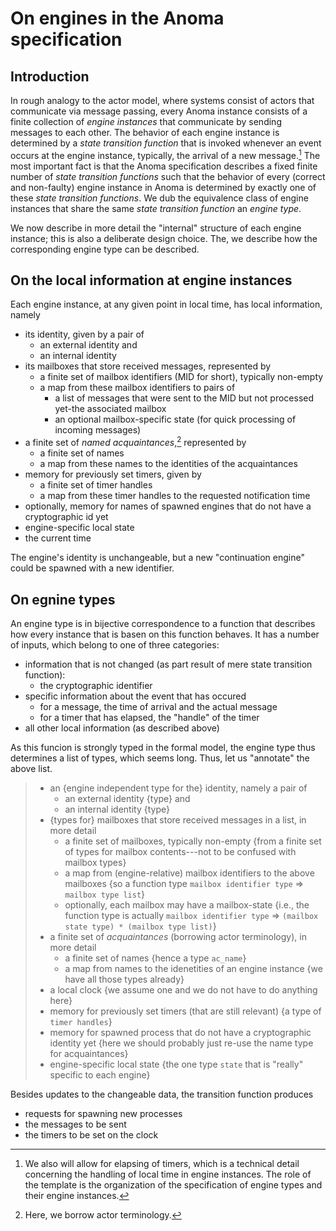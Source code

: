 # On engines in the Anoma specification

## Introduction

In rough analogy to the actor model,
where systems consist of actors that communicate via message passing,
every Anoma instance consists of a finite collection of
_engine instances_ that communicate by sending messages to each other.
The behavior of each engine instance
is determined by a _state transition function_ that is
invoked whenever an event occurs at the engine instance,
typically, the arrival of a new message.[^1]
The most important fact is that
the Anoma specification describes 
a fixed finite number of _state transition functions_ 
such that
the behavior of every (correct and non-faulty) engine instance in Anoma
is determined by exactly one of these _state transition functions_.
We dub the equivalence class of engine instances that share 
the same _state transition function_ an _engine type_.

We now describe in more detail the "internal" structure of
each engine instance; this is also a deliberate design choice.
The, we describe how the corresponding engine type can be described.

[^1]: We also will allow for elapsing of timers,
which is a technical detail concerning the handling of 
local time in engine instances.
The role of the template is the organization of 
the specification of engine types and their engine instances.

## On the local information at engine instances

Each engine instance, at any given point in local time,
has local information, namely 
- its identity, given by a pair of
  - an external identity and
  - an internal identity
- its mailboxes that store received messages, represented by
  - a finite set of mailbox identifiers (MID for short), typically non-empty
  - a map from these mailbox identifiers to pairs of
    - a list of messages that were sent to the MID but not processed yet-the associated mailbox
    - an optional mailbox-specific state (for quick processing of incoming messages)
- a finite set of _named acquaintances_,[^2] represented by
  - a finite set of names
  - a map from these names to the identities of the acquaintances
- memory for previously set timers, given by 
  - a finite set of timer handles
  - a map from these timer handles to the requested notification time
- optionally,  memory for names of spawned engines that do not have a cryptographic id yet
- engine-specific local state
- the current time 

The engine's identity is unchangeable,
but a new "continuation engine" could be spawned with a new identifier.




[^2]: Here, we borrow actor terminology.

## On egnine types

An engine type is in bijective correspondence to a function that
describes how every instance that is basen on this function behaves.
It has a number of inputs, which belong to one of three categories:

- information that is not changed (as part result of mere state transition function):
  - the cryptographic identifier
- specific information about the event that has occured
  - for a message, the time of arrival and the actual message
  - for a timer that has elapsed, the "handle" of the timer
- all other local information (as described above)

As this funcion is strongly typed in the formal model, 
the engine type thus determines a list of types, which seems long.
Thus, let us "annotate" the above list.

> - an {engine independent type for the} identity, namely a pair of
>   - an external identity {type} and
>   - an internal identity {type}
> - {types for} mailboxes that store received messages in a list, in more detail
>   - a finite set of mailboxes, typically non-empty {from a finite set of types for mailbox contents---not to be confused with mailbox types}
>   - a map from (engine-relative) mailbox identifiers to the above mailboxes {so a function type `mailbox identifier type` => `mailbox type list`}
>   - optionally, each mailbox may have a mailbox-state {i.e., the function type is actually `mailbox identifier type` => `(mailbox state type) * (mailbox type list)`}
> - a finite set of _acquaintances_ (borrowing actor terminology), in more detail
>   - a finite set of names {hence a type `ac_name`}
>   - a map from names to the idenetities of an engine instance {we have all those types already}
> - a local clock {we assume one and we do not have to do anything here}
> - memory for previously set timers (that are still relevant) {a type of `timer handles`}
> - memory for spawned process that do not have a cryptographic identity yet {here we should probably just re-use the name type for acquaintances}
> - engine-specific local state {the one type `state` that is "really" specific to each engine}

Besides updates to the changeable data, the transition function produces
- requests for spawning new processes
- the messages to be sent
- the timers to be set on the clock
